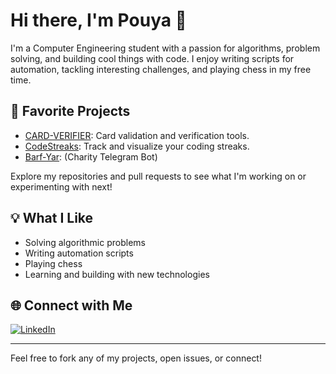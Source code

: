 # Hi there, I'm Pouya 👋

I'm a Computer Engineering student with a passion for algorithms, problem solving, and building cool things with code. I enjoy writing scripts for automation, tackling interesting challenges, and playing chess in my free time.

## 🚀 Favorite Projects

- [CARD-VERIFIER](https://github.com/pouyatavakoli/CARD-VERIFIER): Card validation and verification tools.
- [CodeStreaks](https://github.com/pouyatavakoli/CodeStreaks): Track and visualize your coding streaks.
- [Barf-Yar](https://github.com/Reza-namvaran/Barf-Yar): (Charity Telegram Bot)

Explore my repositories and pull requests to see what I'm working on or experimenting with next!

## 💡 What I Like

- Solving algorithmic problems
- Writing automation scripts
- Playing chess
- Learning and building with new technologies

## 🌐 Connect with Me

[![LinkedIn](https://img.shields.io/badge/LinkedIn-blue?logo=linkedin)](https://www.linkedin.com/in/pouya-t/)

---

Feel free to fork any of my projects, open issues, or connect!
